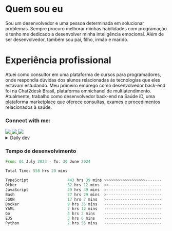 # Quem sou eu
Sou um desenvolvedor e uma pessoa determinada em solucionar problemas. Sempre procuro melhorar minhas habilidades com programação e tenho me dedicado a desenvolver minha inteligência emocional. Além de ser desenvolvedor, também sou pai, filho, irmão e marido.

# Experiência profissional
Atuei como consultor em uma plataforma de cursos para programadores, onde respondia dúvidas dos alunos relacionadas às tecnologias que eles estavam estudando.
Meu primeiro emprego como desenvolvedor back-end foi na Chat2desk Brasil, plataforma omnichanel de multiatendimento.
Atualmente, trabalho como desenvolvedor back-end na Saúde iD, uma plataforma marketplace que oferece consultas, exames e procedimentos relacionados à saúde.

### Connect with me:
<a href="https://www.linkedin.com/in/theusmoreira" target="_blank" >
<img src="https://img.shields.io/badge/linkedin-%230077B5.svg?&style=for-the-badge&logo=linkedin&logoColor=white ">
</a>
<a href="https://www.instagram.com/matheus.s.moreira/" target="_blank">
<img src="https://img.shields.io/badge/instagram-%23E4405F.svg?&style=for-the-badge&logo=instagram&logoColor=white">
</a>
<a href="mailto:matheussm301@gmail.com"  target="_blank">
<img src="https://img.shields.io/badge/gmail-%23E4405F.svg?&style=for-the-badge&logo=gmail&logoColor=white">
</a>


<details>
  <summary>Daily dev </summary>
<p>
  <a href="https://app.daily.dev/matheussantos"><img src="https://github.com/matheus-santos-moreira/matheus-santos-moreira/blob/master/devcard.svg" width="200" alt="Matheus Santos's Dev Card"/></a>
 </p>
</details>

<h3>Tempo de desenvolvimento</h3>

<!--START_SECTION:waka-->

```rust
From: 01 July 2023 - To: 30 June 2024

Total Time: 558 hrs 20 mins

TypeScript                 443 hrs 39 mins >>>>>>>>>>>>>>>>>>-------   72.67 %
Other                      52 hrs 12 mins  >>-----------------------   08.55 %
JavaScript                 29 hrs 49 mins  >------------------------   04.88 %
Bash                       27 hrs 29 mins  >------------------------   04.50 %
JSON                       17 hrs 7 mins   >------------------------   02.80 %
Docker                     9 hrs 35 mins   -------------------------   01.57 %
YAML                       7 hrs 12 mins   -------------------------   01.18 %
Go                         4 hrs 2 mins    -------------------------   00.66 %
EJS                        3 hrs 6 mins    -------------------------   00.51 %
Python                     2 hrs 55 mins   -------------------------   00.48 %
```

<!--END_SECTION:waka-->
